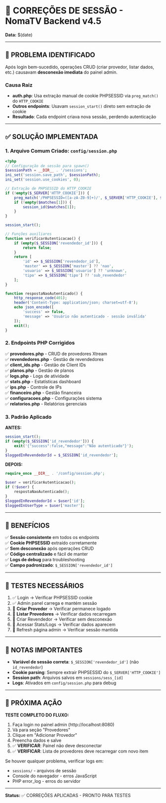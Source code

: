 # 🔧 CORREÇÕES DE SESSÃO - NomaTV Backend v4.5

**Data:** $(date)

---

## 📌 PROBLEMA IDENTIFICADO

Após login bem-sucedido, operações CRUD (criar provedor, listar dados, etc.) causavam **desconexão imediata** do painel admin.

### Causa Raiz

- **auth.php**: Usa extração manual de cookie PHPSESSID via `preg_match()` do `HTTP_COOKIE`
- **Outros endpoints**: Usavam `session_start()` direto sem extração de cookie
- **Resultado**: Cada endpoint criava nova sessão, perdendo autenticação

---

## ✅ SOLUÇÃO IMPLEMENTADA

### 1. Arquivo Comum Criado: `config/session.php`

```php
<?php
// Configuração de sessão para spawn()
$sessionPath = __DIR__ . '/sessions';
ini_set('session.save_path', $sessionPath);
ini_set('session.use_cookies', 0);

// Extração de PHPSESSID do HTTP_COOKIE
if (!empty($_SERVER['HTTP_COOKIE'])) {
    preg_match('/PHPSESSID=([a-zA-Z0-9]+)/', $_SERVER['HTTP_COOKIE'], $matches);
    if (!empty($matches[1])) {
        session_id($matches[1]);
    }
}

session_start();

// Funções auxiliares
function verificarAutenticacao() {
    if (empty($_SESSION['revendedor_id'])) {
        return false;
    }
    return [
        'id' => $_SESSION['revendedor_id'],
        'master' => $_SESSION['master'] ?? 'nao',
        'usuario' => $_SESSION['usuario'] ?? 'unknown',
        'tipo' => $_SESSION['tipo'] ?? 'sub_revendedor'
    ];
}

function respostaNaoAutenticado() {
    http_response_code(401);
    header('Content-Type: application/json; charset=utf-8');
    echo json_encode([
        'success' => false,
        'message' => 'Usuário não autenticado - sessão inválida'
    ]);
    exit();
}
```

### 2. Endpoints PHP Corrigidos

✅ **provedores.php** - CRUD de provedores Xtream  
✅ **revendedores.php** - Gestão de revendedores  
✅ **client_ids.php** - Gestão de Client IDs  
✅ **planos.php** - Gestão de planos  
✅ **logs.php** - Logs de atividade  
✅ **stats.php** - Estatísticas dashboard  
✅ **ips.php** - Controle de IPs  
✅ **financeiro.php** - Gestão financeira  
✅ **configuracoes.php** - Configurações sistema  
✅ **relatorios.php** - Relatórios gerenciais  

### 3. Padrão Aplicado

**ANTES:**
```php
session_start();
if (empty($_SESSION['id_revendedor'])) {
    exit('{"success":false,"message":"Não autenticado"}');
}
$loggedInRevendedorId = $_SESSION['id_revendedor'];
```

**DEPOIS:**
```php
require_once __DIR__ . '/config/session.php';

$user = verificarAutenticacao();
if (!$user) {
    respostaNaoAutenticado();
}
$loggedInRevendedorId = $user['id'];
$loggedInUserType = $user['master'];
```

---

## 🎯 BENEFÍCIOS

✅ **Sessão consistente** em todos os endpoints  
✅ **Cookie PHPSESSID** extraído corretamente  
✅ **Sem desconexão** após operações CRUD  
✅ **Código centralizado** e fácil de manter  
✅ **Logs de debug** para troubleshooting  
✅ **Campo padronizado**: `$_SESSION['revendedor_id']`

---

## 🧪 TESTES NECESSÁRIOS

1. ✅ Login → Verificar PHPSESSID cookie
2. ✅ Admin panel carrega e mantém sessão
3. 🔄 **Criar Provedor** → Verificar permanece logado
4. 🔄 **Listar Provedores** → Verificar dados recarregam
5. 🔄 Criar Revendedor → Verificar sem desconexão
6. 🔄 Acessar Stats/Logs → Verificar dados aparecem
7. 🔄 Refresh página admin → Verificar sessão mantida

---

## 📝 NOTAS IMPORTANTES

- **Variável de sessão correta**: `$_SESSION['revendedor_id']` (não `id_revendedor`)
- **Cookie parsing**: Sempre extrair PHPSESSID do `$_SERVER['HTTP_COOKIE']`
- **Session path**: Arquivos salvos em `sessions/sess_[id]`
- **Logs**: Ativados em `config/session.php` para debug

---

## 🚀 PRÓXIMA AÇÃO

**TESTE COMPLETO DO FLUXO:**

1. Faça login no painel admin (http://localhost:8080)
2. Vá para seção "Provedores"
3. Clique em "Adicionar Provedor"
4. Preencha dados e salve
5. ✅ **VERIFICAR**: Painel não deve desconectar
6. ✅ **VERIFICAR**: Lista de provedores deve recarregar com novo item

Se houver qualquer problema, verificar logs em:
- `sessions/` - arquivos de sessão
- Console do navegador - erros JavaScript
- PHP error_log - erros do servidor

---

**Status:** ✅ CORREÇÕES APLICADAS - PRONTO PARA TESTES
